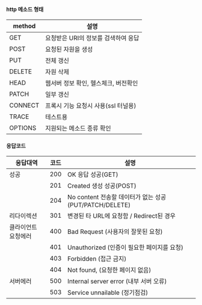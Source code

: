 
#### http 메소드 형태

| method   | 설명   | 
| --- | --- |
|GET   |요청받은 URI의 정보를 검색하여 응답   | 
|POST   |요청된 자원을 생성| 
|PUT   |전체 갱신|
|DELETE   |자원 삭제|
|HEAD   |웹서버 정보 확인, 헬스체크, 버전확인   |
|PATCH   |일부 갱신   |
|CONNECT   |프록시 기능 요청시 사용(ssl 터널용)   |
|TRACE   |테스트용   |
|OPTIONS   |지원되는 메소드 종류 확인   |


#### 응답코드


|응답대역   |코드   |  설명 | 
|---|---|---|
|성공   |200 | OK 응답 성공(GET)| 
|   |201 | Created 생성 성공(POST)| 
|   |204 | No content 전송할 데이터가 없는 성공(PUT/PATCH/DELETE)|
|리다이렉션   |301 | 변경된 타 URL에 요청함 / Redirect된 경우|
|클라이언트  요청에러   |400| Bad Request (사용자의 잘못된 요청)|
| |401 | Unauthorized (인증이 필요한 페이지를 요청) |
| | 403 | Forbidden (접근 금지) |
| | 404 | Not found, (요청한 페이지 없음)|
|서버에러   |500   | Internal server error (내부 서버 오류) |
|   |503 | Service unnailable (정기점검) |

